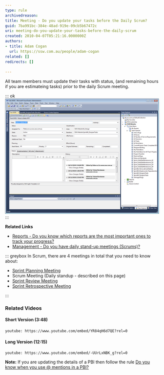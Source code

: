 ```yaml
---
type: rule
archivedreason: 
title: Meeting - Do you update your tasks before the Daily Scrum?
guid: 7ba991bc-384e-48ad-919e-09cb5b67472c
uri: meeting-do-you-update-your-tasks-before-the-daily-scrum
created: 2010-04-07T05:21:16.0000000Z
authors:
- title: Adam Cogan
  url: https://ssw.com.au/people/adam-cogan
related: []
redirects: []

---
```


All team members must update their tasks with  status, (and remaining hours if you are estimateing tasks) prior to the daily Scrum meeting.

<!--endintro-->


::: ok  
![Figure: Update the following screen to keep your burndown rate accurate.](Updatetasks.jpg)  
:::

**Related Links** 


* [Reports - Do you know which reports are the most important ones to track your progress?](/Pages/TrackProgress.aspx)
* [Management - Do you have daily stand-up meetings (Scrums)?](/methodology-do-you-do-daily-scrums-aka-stand-up-meetings)




::: greybox
In Scrum, there are 4 meetings in total that you need to know about:
* [Sprint Planning Meeting](/Pages/SprintPlanningMeeting.aspx "Sprint Planning Meeting")
* Scrum Meeting (Daily standup - described on this page)
* [Sprint Review Meeting](/Pages/SprintReviewMeeting.aspx "Sprint Review Meeting")
* [Sprint Retrospective Meeting](/Pages/RetrospectiveMeeting.aspx "Sprint Retrospective Meeting")


:::

### Related Videos

#### Short Version (3:48)

`youtube: https://www.youtube.com/embed/YR84qH6d7QE?rel=0`

#### Long Version (12:15)

`youtube: https://www.youtube.com/embed/-UUrLxNBK_g?rel=0`

 
**Note:** If you are updating the details of a PBI then follow the rule [Do you know when you use @ mentions in a PBI?](/when-you-use-mentions-in-a-pbi)
